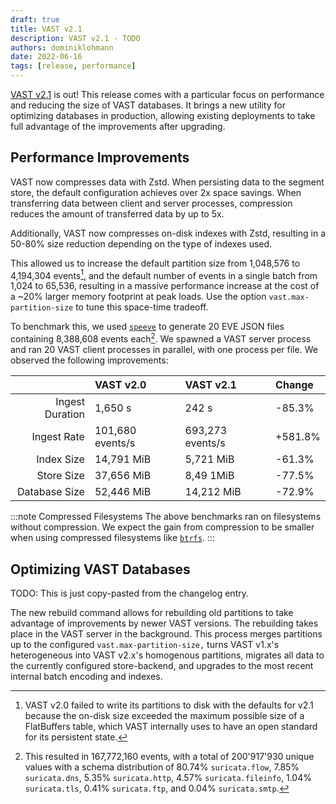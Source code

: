 ```yaml
---
draft: true
title: VAST v2.1
description: VAST v2.1 - TODO
authors: dominiklohmann
date: 2022-06-16
tags: [release, performance]
---
```


[VAST v2.1][github-vast-release] is out! This release comes with a particular
focus on performance and reducing the size of VAST databases. It brings a new
utility for optimizing databases in production, allowing existing deployments to
take full advantage of the improvements after upgrading.

[github-vast-release]: https://github.com/tenzir/vast/releases/tag/v2.1.0

<!--truncate-->

## Performance Improvements

VAST now compresses data with Zstd. When persisting data to the segment store,
the default configuration achieves over 2x space savings. When transferring data
between client and server processes, compression reduces the amount of
transferred data by up to 5x.

Additionally, VAST now compresses on-disk indexes with Zstd, resulting in a
50-80% size reduction depending on the type of indexes used.

This allowed us to increase the default partition size from 1,048,576 to
4,194,304 events[^1], and the default number of events in a single batch from 1,024
to 65,536, resulting in a massive performance increase at the cost of a ~20%
larger memory footprint at peak loads. Use the option `vast.max-partition-size`
to tune this space-time tradeoff.

To benchmark this, we used [`speeve`][speeve] to generate 20 EVE JSON files
containing 8,388,608 events each[^2]. We spawned a VAST server process and ran
20 VAST client processes in parallel, with one process per file. We observed the
following improvements:

||VAST v2.0|VAST v2.1|Change|
|-:|:-|:-|:-|
|Ingest Duration|1,650 s|242 s|-85.3%|
|Ingest Rate|101,680 events/s|693,273 events/s|+581.8%|
|Index Size|14,791 MiB|5,721 MiB|-61.3%|
|Store Size|37,656 MiB|8,49 1MiB|-77.5%|
|Database Size|52,446 MiB|14,212 MiB|-72.9%|

:::note Compressed Filesystems
The above benchmarks ran on filesystems without compression. We expect the gain
from compression to be smaller when using compressed filesystems like
[`btrfs`][btrfs].
:::

[speeve]: https://github.com/satta/speeve
[btrfs]: https://btrfs.wiki.kernel.org/index.php/Main_Page

[^1]: VAST v2.0 failed to write its partitions to disk with the defaults for
  v2.1 because the on-disk size exceeded the maximum possible size of a
  FlatBuffers table, which VAST internally uses to have an open standard for its
  persistent state.
[^2]: This resulted in 167,772,160 events, with a total of 200'917'930 unique
  values with a schema distribution of 80.74% `suricata.flow`, 7.85%
  `suricata.dns`, 5.35% `suricata.http`, 4.57% `suricata.fileinfo`, 1.04%
  `suricata.tls`, 0.41% `suricata.ftp`, and 0.04% `suricata.smtp`.

## Optimizing VAST Databases

TODO: This is just copy-pasted from the changelog entry.

The new rebuild command allows for rebuilding old partitions to take advantage
of improvements by newer VAST versions. The rebuilding takes place in the VAST
server in the background. This process merges partitions up to the configured
`vast.max-partition-size,` turns VAST v1.x's heterogeneous into VAST v2.x's
homogenous partitions, migrates all data to the currently configured
store-backend, and upgrades to the most recent internal batch encoding and
indexes.
